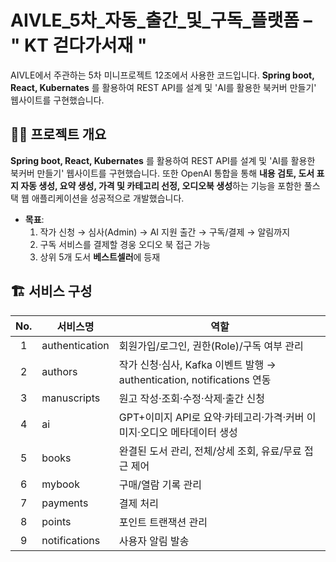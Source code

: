 # AIVLE_5차_자동_출간_및_구독_플랫폼 – " KT 걷다가서재 "


AIVLE에서 주관하는 5차 미니프로젝트 12조에서 사용한 코드입니다. 
**Spring boot, React, Kubernates** 를 활용하여 REST API를 설계 및 'AI를 활용한 북커버 만들기' 웹사이트를 구현했습니다.

👨‍🏫 **프로젝트 개요**
---
**Spring boot, React, Kubernates** 를 활용하여 REST API를 설계 및 'AI를 활용한 북커버 만들기' 웹사이트를 구현했습니다.
또한 OpenAI 통합을 통해 **내용 검토, 도서 표지 자동 생성, 요약 생성, 가격 및 카테고리 선정, 오디오북 생성**하는 기능을 포함한
풀스택 웹 애플리케이션을 성공적으로 개발했습니다.

- **목표**:  
  1. 작가 신청 → 심사(Admin) → AI 지원 출간 → 구독/결제 → 알림까지  
  2. 구독 서비스를 결제할 경웅 오디오 북 접근 가능
  3. 상위 5개 도서 **베스트셀러**에 등재
     
## 🏗 서비스 구성

| No. | 서비스명            | 역할                                                         |
|:--:|------------------|------------------------------------------------------------|
| 1  | authentication   | 회원가입/로그인, 권한(Role)/구독 여부 관리                              |
| 2  | authors          | 작가 신청·심사, Kafka 이벤트 발행 → authentication, notifications 연동 |
| 3  | manuscripts      | 원고 작성·조회·수정·삭제·출간 신청                                      |
| 4  | ai               | GPT+이미지 API로 요약·카테고리·가격·커버 이미지·오디오 메타데이터 생성      |
| 5  | books            | 완결된 도서 관리, 전체/상세 조회, 유료/무료 접근 제어                      |
| 6  | mybook           | 구매/열람 기록 관리                                           |
| 7  | payments         | 결제 처리                                                    |
| 8  | points           | 포인트 트랜잭션 관리                                           |
| 9  | notifications    | 사용자 알림 발송   
